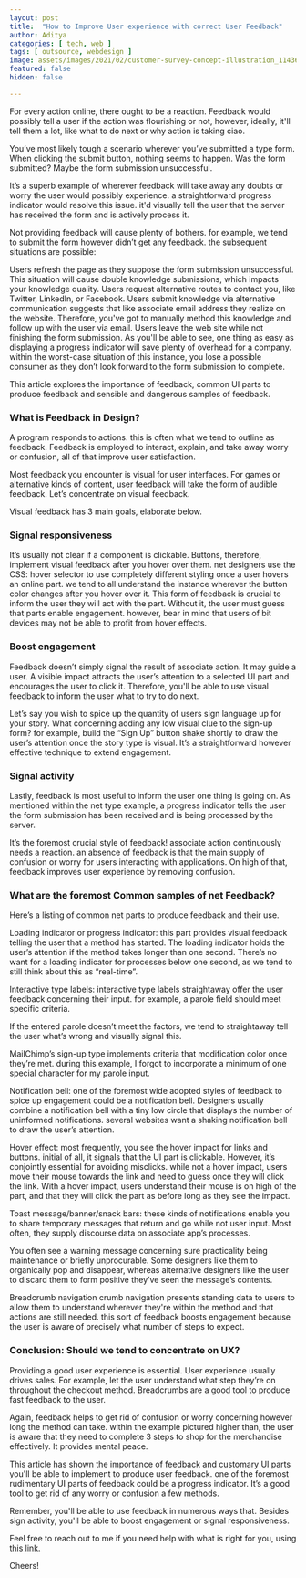 ```yaml
---
layout: post
title:  "How to Improve User experience with correct User Feedback"
author: Aditya
categories: [ tech, web ]
tags: [ outsource, webdesign ]
image: assets/images/2021/02/customer-survey-concept-illustration_114360-558.jpg
featured: false
hidden: false

---
```


For every action online, there ought to be a reaction. Feedback would possibly tell a user if the action was flourishing or not, however, ideally, it'll tell them a lot, like what to do next or why action is taking ciao.

You’ve most likely tough a scenario wherever you’ve submitted a type form. When clicking the submit button, nothing seems to happen. Was the form submitted? Maybe the form submission unsuccessful.

It’s a superb example of wherever feedback will take away any doubts or worry the user would possibly experience. a straightforward progress indicator would resolve this issue. it'd visually tell the user that the server has received the form and is actively process it.

Not providing feedback will cause plenty of bothers. for example, we tend to submit the form however didn’t get any feedback. the subsequent situations are possible:

Users refresh the page as they suppose the form submission unsuccessful. This situation will cause double knowledge submissions, which impacts your knowledge quality.
Users request alternative routes to contact you, like Twitter, LinkedIn, or Facebook.
Users submit knowledge via alternative communication suggests that like associate email address they realize on the website. Therefore, you've got to manually method this knowledge and follow up with the user via email.
Users leave the web site while not finishing the form submission.
As you'll be able to see, one thing as easy as displaying a progress indicator will save plenty of overhead for a company. within the worst-case situation of this instance, you lose a possible consumer as they don’t look forward to the form submission to complete.

This article explores the importance of feedback, common UI parts to produce feedback and sensible and dangerous samples of feedback.

### What is Feedback in Design?
A program responds to actions. this is often what we tend to outline as feedback. Feedback is employed to interact, explain, and take away worry or confusion, all of that improve user satisfaction.

Most feedback you encounter is visual for user interfaces. For games or alternative kinds of content, user feedback will take the form of audible feedback. Let’s concentrate on visual feedback.

Visual feedback has 3 main goals, elaborate below.

### Signal responsiveness
It’s usually not clear if a component is clickable. Buttons, therefore, implement visual feedback after you hover over them. net designers use the CSS: hover selector to use completely different styling once a user hovers an online part. we tend to all understand the instance wherever the button color changes after you hover over it.
This form of feedback is crucial to inform the user they will act with the part. Without it, the user must guess that parts enable engagement. however, bear in mind that users of bit devices may not be able to profit from hover effects.

### Boost engagement
Feedback doesn’t simply signal the result of associate action. It may guide a user. A visible impact attracts the user’s attention to a selected UI part and encourages the user to click it. Therefore, you'll be able to use visual feedback to inform the user what to try to do next.

Let’s say you wish to spice up the quantity of users sign language up for your story. What concerning adding any low visual clue to the sign-up form? for example, build the “Sign Up” button shake shortly to draw the user’s attention once the story type is visual. It’s a straightforward however effective technique to extend engagement.

### Signal activity
Lastly, feedback is most useful to inform the user one thing is going on. As mentioned within the net type example, a progress indicator tells the user the form submission has been received and is being processed by the server.

It’s the foremost crucial style of feedback! associate action continuously needs a reaction. an absence of feedback is that the main supply of confusion or worry for users interacting with applications. On high of that, feedback improves user experience by removing confusion.

### What are the foremost Common samples of net Feedback?
Here’s a listing of common net parts to produce feedback and their use.

Loading indicator or progress indicator: this part provides visual feedback telling the user that a method has started. The loading indicator holds the user’s attention if the method takes longer than one second. There’s no want for a loading indicator for processes below one second, as we tend to still think about this as “real-time”.

Interactive type labels: interactive type labels straightaway offer the user feedback concerning their input. for example, a parole field should meet specific criteria.

If the entered parole doesn’t meet the factors, we tend to straightaway tell the user what’s wrong and visually signal this.

MailChimp’s sign-up type implements criteria that modification color once they’re met. during this example, I forgot to incorporate a minimum of one special character for my parole input.

Notification bell: one of the foremost wide adopted styles of feedback to spice up engagement could be a notification bell. Designers usually combine a notification bell with a tiny low circle that displays the number of uninformed notifications. several websites want a shaking notification bell to draw the user’s attention.

Hover effect: most frequently, you see the hover impact for links and buttons. initial of all, it signals that the UI part is clickable. However, it’s conjointly essential for avoiding misclicks. while not a hover impact, users move their mouse towards the link and need to guess once they will click the link. With a hover impact, users understand their mouse is on high of the part, and that they will click the part as before long as they see the impact.

Toast message/banner/snack bars: these kinds of notifications enable you to share temporary messages that return and go while not user input. Most often, they supply discourse data on associate app’s processes.

You often see a warning message concerning sure practicality being maintenance or briefly unprocurable. Some designers like them to organically pop and disappear, whereas alternative designers like the user to discard them to form positive they’ve seen the message’s contents.

Breadcrumb navigation crumb navigation presents standing data to users to allow them to understand wherever they're within the method and that actions are still needed. this sort of feedback boosts engagement because the user is aware of precisely what number of steps to expect.

### Conclusion: Should we tend to concentrate on UX?
Providing a good user experience is essential. User experience usually drives sales. For example, let the user understand what step they’re on throughout the checkout method. Breadcrumbs are a good tool to produce fast feedback to the user.

Again, feedback helps to get rid of confusion or worry concerning however long the method can take. within the example pictured higher than, the user is aware that they need to complete 3 steps to shop for the merchandise effectively. It provides mental peace.

This article has shown the importance of feedback and customary UI parts you'll be able to implement to produce user feedback. one of the foremost rudimentary UI parts of feedback could be a progress indicator. It’s a good tool to get rid of any worry or confusion a few methods.

Remember, you'll be able to use feedback in numerous ways that. Besides sign activity, you'll be able to boost engagement or signal responsiveness.


Feel free to reach out to me if you need help with what is right for you, using <a href="https://www.calendly.com/ahyconsulting/book" target="\_blank">this link.</a>

Cheers!
